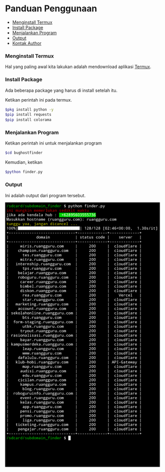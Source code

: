# Panduan Penggunaan

* [Menginstall Termux](https://github.com/khazulys/bughostfinder/README#menginstall-termux)
* [Install Package](https://github.com/bughostfinder/README#install-package)
* [Menjalankan Program](https://github.com/bughostfinder/README#menjalanlan-program)
* [Output](https://github.com/bughostfinder/README#output)
* [Kontak Author](https://github.com/bughostfinder/README#contact)

### Menginstall Termux
Hal yang paling awal kita lakukan adalah mendownload aplikasi [Termux](https://f-droid.org/repo/com.termux_118.apk).

### Install Package
Ada beberapa package yang harus di install setelah itu.

Ketikan perintah ini pada termux.

```bash
$pkg install python -y
$pip install requests
$pip install colorama
```

### Menjalankan Program
Ketikan perintah ini untuk menjalankan program

```bash
$cd bughostfinder
```

Kemudian, ketikan


```bash
$python finder.py
```

### Output
Ini adalah output dari program tersebut.

<img src="screenshot/20230907_233713.png">
